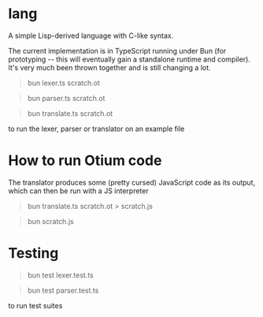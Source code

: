 # lang

A simple Lisp-derived language with C-like syntax.

The current implementation is in TypeScript running under Bun (for prototyping -- this
will eventually gain a standalone runtime and compiler). It's very much been thrown together
and is still changing a lot.

> bun lexer.ts scratch.ot

> bun parser.ts scratch.ot

> bun translate.ts scratch.ot

to run the lexer, parser or translator on an example file

# How to run Otium code

The translator produces some (pretty cursed) JavaScript code as its output, which can then
be run with a JS interpreter

> bun translate.ts scratch.ot > scratch.js

> bun scratch.js

# Testing

> bun test lexer.test.ts

> bun test parser.test.ts

to run test suites
